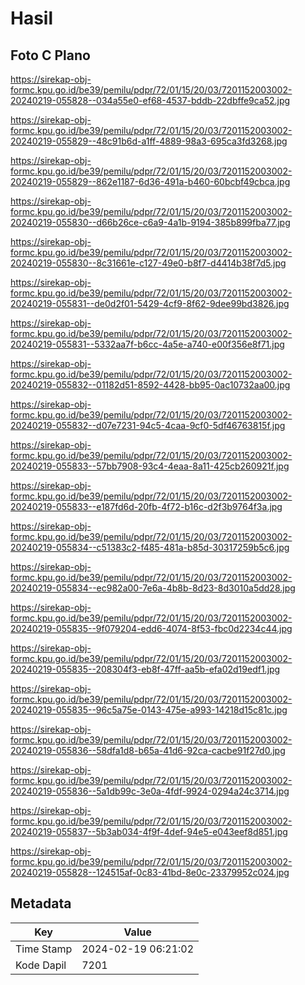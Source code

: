 # Hasil

## Foto C Plano

https://sirekap-obj-formc.kpu.go.id/be39/pemilu/pdpr/72/01/15/20/03/7201152003002-20240219-055828--034a55e0-ef68-4537-bddb-22dbffe9ca52.jpg

https://sirekap-obj-formc.kpu.go.id/be39/pemilu/pdpr/72/01/15/20/03/7201152003002-20240219-055829--48c91b6d-a1ff-4889-98a3-695ca3fd3268.jpg

https://sirekap-obj-formc.kpu.go.id/be39/pemilu/pdpr/72/01/15/20/03/7201152003002-20240219-055829--862e1187-6d36-491a-b460-60bcbf49cbca.jpg

https://sirekap-obj-formc.kpu.go.id/be39/pemilu/pdpr/72/01/15/20/03/7201152003002-20240219-055830--d66b26ce-c6a9-4a1b-9194-385b899fba77.jpg

https://sirekap-obj-formc.kpu.go.id/be39/pemilu/pdpr/72/01/15/20/03/7201152003002-20240219-055830--8c31661e-c127-49e0-b8f7-d4414b38f7d5.jpg

https://sirekap-obj-formc.kpu.go.id/be39/pemilu/pdpr/72/01/15/20/03/7201152003002-20240219-055831--de0d2f01-5429-4cf9-8f62-9dee99bd3826.jpg

https://sirekap-obj-formc.kpu.go.id/be39/pemilu/pdpr/72/01/15/20/03/7201152003002-20240219-055831--5332aa7f-b6cc-4a5e-a740-e00f356e8f71.jpg

https://sirekap-obj-formc.kpu.go.id/be39/pemilu/pdpr/72/01/15/20/03/7201152003002-20240219-055832--01182d51-8592-4428-bb95-0ac10732aa00.jpg

https://sirekap-obj-formc.kpu.go.id/be39/pemilu/pdpr/72/01/15/20/03/7201152003002-20240219-055832--d07e7231-94c5-4caa-9cf0-5df46763815f.jpg

https://sirekap-obj-formc.kpu.go.id/be39/pemilu/pdpr/72/01/15/20/03/7201152003002-20240219-055833--57bb7908-93c4-4eaa-8a11-425cb260921f.jpg

https://sirekap-obj-formc.kpu.go.id/be39/pemilu/pdpr/72/01/15/20/03/7201152003002-20240219-055833--e187fd6d-20fb-4f72-b16c-d2f3b9764f3a.jpg

https://sirekap-obj-formc.kpu.go.id/be39/pemilu/pdpr/72/01/15/20/03/7201152003002-20240219-055834--c51383c2-f485-481a-b85d-30317259b5c6.jpg

https://sirekap-obj-formc.kpu.go.id/be39/pemilu/pdpr/72/01/15/20/03/7201152003002-20240219-055834--ec982a00-7e6a-4b8b-8d23-8d3010a5dd28.jpg

https://sirekap-obj-formc.kpu.go.id/be39/pemilu/pdpr/72/01/15/20/03/7201152003002-20240219-055835--9f079204-edd6-4074-8f53-fbc0d2234c44.jpg

https://sirekap-obj-formc.kpu.go.id/be39/pemilu/pdpr/72/01/15/20/03/7201152003002-20240219-055835--208304f3-eb8f-47ff-aa5b-efa02d19edf1.jpg

https://sirekap-obj-formc.kpu.go.id/be39/pemilu/pdpr/72/01/15/20/03/7201152003002-20240219-055835--96c5a75e-0143-475e-a993-14218d15c81c.jpg

https://sirekap-obj-formc.kpu.go.id/be39/pemilu/pdpr/72/01/15/20/03/7201152003002-20240219-055836--58dfa1d8-b65a-41d6-92ca-cacbe91f27d0.jpg

https://sirekap-obj-formc.kpu.go.id/be39/pemilu/pdpr/72/01/15/20/03/7201152003002-20240219-055836--5a1db99c-3e0a-4fdf-9924-0294a24c3714.jpg

https://sirekap-obj-formc.kpu.go.id/be39/pemilu/pdpr/72/01/15/20/03/7201152003002-20240219-055837--5b3ab034-4f9f-4def-94e5-e043eef8d851.jpg

https://sirekap-obj-formc.kpu.go.id/be39/pemilu/pdpr/72/01/15/20/03/7201152003002-20240219-055828--124515af-0c83-41bd-8e0c-23379952c024.jpg


## Metadata

| Key        | Value               |
| ---------- | ------------------- |
| Time Stamp | 2024-02-19 06:21:02 |
| Kode Dapil | 7201                |



